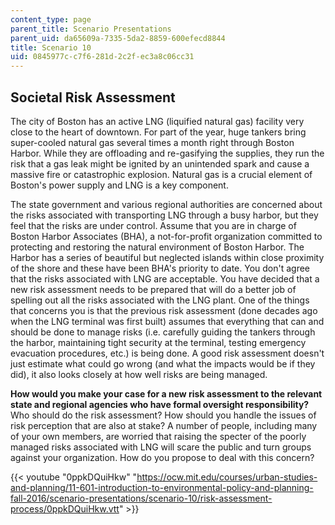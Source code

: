 ```yaml
---
content_type: page
parent_title: Scenario Presentations
parent_uid: da65609a-7335-5da2-8859-600efecd8844
title: Scenario 10
uid: 0845977c-c7f6-281d-2c2f-ec3a8c06cc31
---
```


Societal Risk Assessment
------------------------

The city of Boston has an active LNG (liquified natural gas) facility very close to the heart of downtown. For part of the year, huge tankers bring super-cooled natural gas several times a month right through Boston Harbor. While they are offloading and re-gasifying the supplies, they run the risk that a gas leak might be ignited by an unintended spark and cause a massive fire or catastrophic explosion. Natural gas is a crucial element of Boston's power supply and LNG is a key component.

The state government and various regional authorities are concerned about the risks associated with transporting LNG through a busy harbor, but they feel that the risks are under control. Assume that you are in charge of Boston Harbor Associates (BHA), a not-for-profit organization committed to protecting and restoring the natural environment of Boston Harbor. The Harbor has a series of beautiful but neglected islands within close proximity of the shore and these have been BHA's priority to date. You don't agree that the risks associated with LNG are acceptable. You have decided that a new risk assessment needs to be prepared that will do a better job of spelling out all the risks associated with the LNG plant. One of the things that concerns you is that the previous risk assessment (done decades ago when the LNG terminal was first built) assumes that everything that can and should be done to manage risks (i.e. carefully guiding the tankers through the harbor, maintaining tight security at the terminal, testing emergency evacuation procedures, etc.) is being done. A good risk assessment doesn't just estimate what could go wrong (and what the impacts would be if they did), it also looks closely at how well risks are being managed.

**How would you make your case for a new risk assessment to the relevant state and regional agencies who have formal oversight responsibility?** Who should do the risk assessment? How should you handle the issues of risk perception that are also at stake? A number of people, including many of your own members, are worried that raising the specter of the poorly managed risks associated with LNG will scare the public and turn groups against your organization. How do you propose to deal with this concern?

{{< youtube "0ppkDQuiHkw" "https://ocw.mit.edu/courses/urban-studies-and-planning/11-601-introduction-to-environmental-policy-and-planning-fall-2016/scenario-presentations/scenario-10/risk-assessment-process/0ppkDQuiHkw.vtt" >}}
